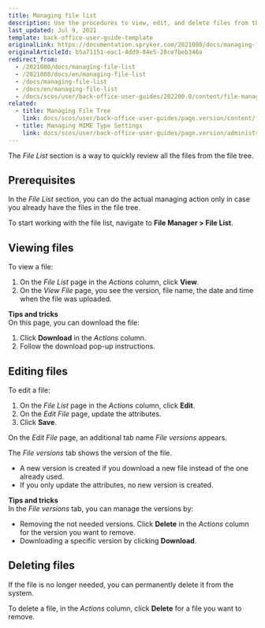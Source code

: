 ```yaml
---
title: Managing file list
description: Use the procedures to view, edit, and delete files from the system in the Back Office.
last_updated: Jul 9, 2021
template: back-office-user-guide-template
originalLink: https://documentation.spryker.com/2021080/docs/managing-file-list
originalArticleId: b5a71151-eac1-4dd9-84e5-28ce7beb346a
redirect_from:
  - /2021080/docs/managing-file-list
  - /2021080/docs/en/managing-file-list
  - /docs/managing-file-list
  - /docs/en/managing-file-list
  - /docs/scos/user/back-office-user-guides/202200.0/content/file-manager/managing-file-list.html
related:
  - title: Managing File Tree
    link: docs/scos/user/back-office-user-guides/page.version/content/file-manager/managing-file-tree.html
  - title: Managing MIME Type Settings
    link: docs/scos/user/back-office-user-guides/page.version/administration/mime-type-settings/managing-mime-type-settings.html
---
```


The *File List* section is a way to quickly review all the files from the file tree.

## Prerequisites

In the *File List* section, you can do the actual managing action only in case you already have the files in the file tree.

To start working with the file list, navigate to **File Manager&nbsp;<span aria-label="and then">></span> File List**.

## Viewing files

To view a file:
1. On the *File List* page in the _Actions_ column, click **View**.
2. On the *View File* page, you see the version, file name, the date and time when the file was uploaded.

**Tips and tricks**
<br>On this page, you can download the file:
1. Click **Download** in the _Actions_ column.
2. Follow the download pop-up instructions.

## Editing files

To edit a file:
1. On the *File List* page in the _Actions_ column, click **Edit**.
2. On the *Edit File* page, update the attributes.
3. Click **Save**.

On the *Edit File* page, an additional tab name *File versions* appears.

The *File versions* tab shows the version of the file.
* A new version is created if you download a new file instead of the one already used.
* If you only update the attributes, no new version is created.

**Tips and tricks**
<br>In the *File versions* tab, you can manage the versions by:
* Removing the not needed versions. Click **Delete** in the _Actions_ column for the version you want to remove.
* Downloading a specific version by clicking **Download**.

## Deleting files

If the file is no longer needed, you can permanently delete it from the system.

To delete a file, in the _Actions_ column, click **Delete** for a file you want to remove.
